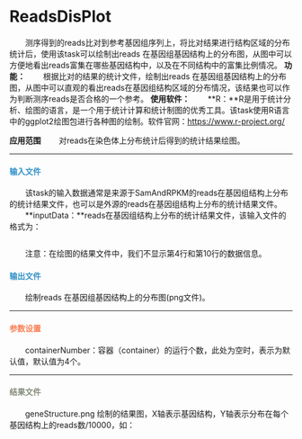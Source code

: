 # ReadsDisPlot
　　测序得到的reads比对到参考基因组序列上，将比对结果进行结构区域的分布统计后，使用该task可以绘制出reads 在基因组基因结构上的分布图，从图中可以方便地看出reads富集在哪些基因结构中，以及在不同结构中的富集比例情况。
**功能：**
　　根据比对的结果的统计文件，绘制出reads 在基因组基因结构上的分布图，从图中可以直观的看出reads在基因组结构区域的分布情况，该结果也可以作为判断测序reads是否合格的一个参考。
**使用软件：**
　　**R：**R是用于统计分析、绘图的语言，是一个用于统计计算和统计制图的优秀工具。该task使用R语言中的ggplot2绘图包进行各种图的绘制。软件官网：https://www.r-project.org/

**应用范围**
　　对reads在染色体上分布统计后得到的统计结果绘图。
***
#### **<i class="glyphicon glyphicon-log-in" aria-hidden="true" style="color:#3090C7"></i><span style="color:#3090C7"> 输入文件**
　　该task的输入数据通常是来源于SamAndRPKM的reads在基因组结构上分布的统计结果文件，也可以是外源的reads在基因组结构上分布的统计结果文件。
　　**inputData：**reads在基因组结构上分布的统计结果文件，该输入文件的格式为：
<div style="text-align:center"><img data-src="2.png" width="500px" ></img></div>


　　注意：在绘图的结果文件中，我们不显示第4行和第10行的数据信息。
  
#### **<i class="glyphicon glyphicon-log-out" aria-hidden="true" style="color:#3090C7"></i><span style="color:#3090C7"> 输出文件**
　　绘制reads 在基因组基因结构上的分布图(png文件)。



****
#### **<i class="fa fa-cog" aria-hidden="true" style="color:#F88158"></i> <span style="color:#F88158">参数设置**
　　<label id='containerNumber'>containerNumber：</label>容器（container）的运行个数，此处为空时，表示为默认值，默认值为4个。
****
#### **<i class="fa fa-file-text" aria-hidden="true" style="color:#848b79"></i><span style="color:#848b79"> 结果文件**
　　geneStructure.png 绘制的结果图，X轴表示基因结构，Y轴表示分布在每个基因结构上的reads数/10000，如：

<div style="text-align:center">
<img data-src="1.png" width="320px" ></img>
</div>